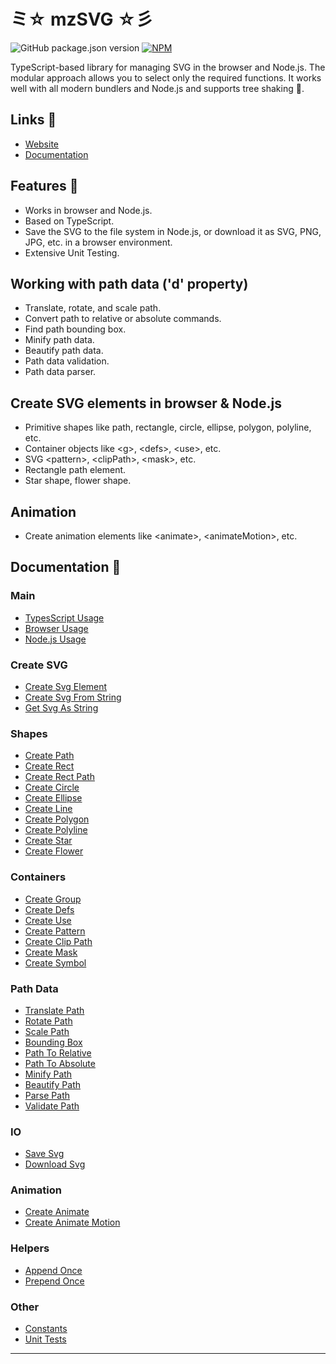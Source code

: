 # ミ☆ mzSVG ☆彡

![GitHub package.json version](https://img.shields.io/github/package-json/v/mzusin/mz-svg)
[![NPM](https://img.shields.io/badge/npm-svg-brightgreen)](https://www.npmjs.com/package/mz-svg)

TypeScript-based library for managing SVG in the browser and Node.js. The modular approach allows you to select only the required functions. It works well with all modern bundlers and Node.js and supports tree shaking 🌲.

## Links 🔗
- [Website](https://svg.mzsoft.org)
- [Documentation](https://svg.mzsoft.org/pages/typescript-usage.html)

## Features 🚀
- Works in browser and Node.js.
- Based on TypeScript.
- Save the SVG to the file system in Node.js, or download it as SVG, PNG, JPG, etc. in a browser environment.
- Extensive Unit Testing.

## Working with path data ('d' property)
- Translate, rotate, and scale path.
- Convert path to relative or absolute commands.
- Find path bounding box.
- Minify path data.
- Beautify path data.
- Path data validation.
- Path data parser.

## Create SVG elements in browser & Node.js
- Primitive shapes like path, rectangle, circle, ellipse, polygon, polyline, etc.
- Container objects like &lt;g>, &lt;defs>, &lt;use>, etc.
- SVG &lt;pattern>, &lt;clipPath>, &lt;mask>, etc.
- Rectangle path element.
- Star shape, flower shape.

## Animation
- Create animation elements like &lt;animate>, &lt;animateMotion>, etc.

## Documentation 🔖
### Main 
- [TypesScript Usage](https://svg.mzsoft.org/pages/typescript-usage.html)
- [Browser Usage](https://svg.mzsoft.org/pages/browser-usage.html)
- [Node.js Usage](https://svg.mzsoft.org/pages/nodejs-usage.html)
### Create SVG 
- [Create Svg Element](https://svg.mzsoft.org/pages/create-svg-element.html)
- [Create Svg From String](https://svg.mzsoft.org/pages/create-svg-from-string.html)
- [Get Svg As String](https://svg.mzsoft.org/pages/get-svg-as-string.html)
### Shapes 
- [Create Path](https://svg.mzsoft.org/pages/create-path.html)
- [Create Rect](https://svg.mzsoft.org/pages/create-rect.html)
- [Create Rect Path](https://svg.mzsoft.org/pages/create-rect-path.html)
- [Create Circle](https://svg.mzsoft.org/pages/create-circle.html)
- [Create Ellipse](https://svg.mzsoft.org/pages/create-ellipse.html)
- [Create Line](https://svg.mzsoft.org/pages/create-line.html)
- [Create Polygon](https://svg.mzsoft.org/pages/create-polygon.html)
- [Create Polyline](https://svg.mzsoft.org/pages/create-polyline.html)
- [Create Star](https://svg.mzsoft.org/pages/create-star.html)
- [Create Flower](https://svg.mzsoft.org/pages/create-flower.html)
### Containers 
- [Create Group](https://svg.mzsoft.org/pages/create-group.html)
- [Create Defs](https://svg.mzsoft.org/pages/create-defs.html)
- [Create Use](https://svg.mzsoft.org/pages/create-use.html)
- [Create Pattern](https://svg.mzsoft.org/pages/create-pattern.html)
- [Create Clip Path](https://svg.mzsoft.org/pages/create-clip-path.html)
- [Create Mask](https://svg.mzsoft.org/pages/create-mask.html)
- [Create Symbol](https://svg.mzsoft.org/pages/create-symbol.html)
### Path Data 
- [Translate Path](https://svg.mzsoft.org/pages/translate-path.html)
- [Rotate Path](https://svg.mzsoft.org/pages/rotate-path.html)
- [Scale Path](https://svg.mzsoft.org/pages/scale-path.html)
- [Bounding Box](https://svg.mzsoft.org/pages/bounding-box.html)
- [Path To Relative](https://svg.mzsoft.org/pages/path-to-relative.html)
- [Path To Absolute](https://svg.mzsoft.org/pages/path-to-absolute.html)
- [Minify Path](https://svg.mzsoft.org/pages/minify-path.html)
- [Beautify Path](https://svg.mzsoft.org/pages/beautify-path.html)
- [Parse Path](https://svg.mzsoft.org/pages/parse-path.html)
- [Validate Path](https://svg.mzsoft.org/pages/validate-path.html)
### IO 
- [Save Svg](https://svg.mzsoft.org/pages/save-svg.html)
- [Download Svg](https://svg.mzsoft.org/pages/download-svg.html)
### Animation 
- [Create Animate](https://svg.mzsoft.org/pages/create-animate.html)
- [Create Animate Motion](https://svg.mzsoft.org/pages/create-animate-motion.html)
### Helpers 
- [Append Once](https://svg.mzsoft.org/pages/append-once.html)
- [Prepend Once](https://svg.mzsoft.org/pages/prepend-once.html)
### Other 
- [Constants](https://svg.mzsoft.org/pages/constants.html)
- [Unit Tests](https://svg.mzsoft.org/pages/unit-tests.html)
------------------------------








































































































































